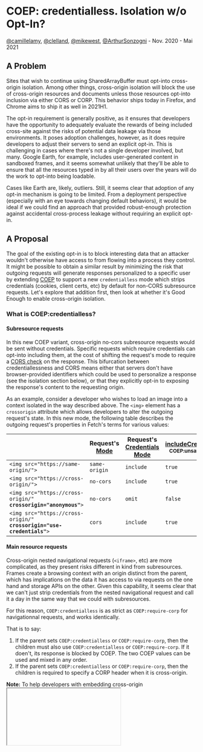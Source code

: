# COEP: credentialless. Isolation w/o Opt-In?

[@camillelamy](https://github.com/camillelamy), [@clelland](https://github.com/clelland), [@mikewest](https://github.com/mikewest), [@ArthurSonzogni](https://github.com/ArthurSonzogni) - Nov. 2020 - Mai 2021

## A Problem

Sites that wish to continue using SharedArrayBuffer must opt-into cross-origin isolation. Among other things, cross-origin isolation will block the use of cross-origin resources and documents unless those resources opt-into inclusion via either CORS or CORP. This behavior ships today in Firefox, and Chrome aims to ship it as well in 2021H1.

The opt-in requirement is generally positive, as it ensures that developers have the opportunity to adequately evaluate the rewards of being included cross-site against the risks of potential data leakage via those environments. It poses adoption challenges, however, as it does require developers to adjust their servers to send an explicit opt-in. This is challenging in cases where there's not a single developer involved, but many. Google Earth, for example, includes user-generated content in sandboxed frames, and it seems somewhat unlikely that they'll be able to ensure that all the resources typed in by all their users over the years will do the work to opt-into being loadable.

Cases like Earth are, likely, outliers. Still, it seems clear that adoption of any opt-in mechanism is going to be limited. From a deployment perspective (especially with an eye towards changing default behaviors), it would be ideal if we could find an approach that provided robust-enough protection against accidental cross-process leakage without requiring an explicit opt-in.

## A Proposal

The goal of the existing opt-in is to block interesting data that an attacker wouldn't otherwise have access to from flowing into a process they control. It might be possible to obtain a similar result by minimizing the risk that outgoing requests will generate responses personalized to a specific user by extending [COEP](https://html.spec.whatwg.org/multipage/origin.html#coep) to support a new `credentialless` mode which strips credentials (cookies, client certs, etc) by default for non-CORS subresource requests. Let's explore that addition first, then look at whether it's Good Enough to enable cross-origin isolation.

### What is COEP:credentialless?

#### Subresource requests

In this new COEP variant, cross-origin no-cors subresource requests would be sent without credentials. Specific requests which require credentials can opt-into including them, at the cost of shifting the request's mode to require a [CORS check](https://fetch.spec.whatwg.org/#concept-cors-check) on the response. This bifurcation between credentiallessness and CORS means either that servers don't have browser-provided identifiers which could be used to personalize a response (see the isolation section below), or that they explicitly opt-in to exposing the response's content to the requesting origin.

As an example, consider a developer who wishes to load an image into a context isolated in the way described above. The `<img>` element has a `crossorigin` attribute which allows developers to alter the outgoing request's state. In this new mode, the following table describes the outgoing request's properties in Fetch's terms for various values:

| | Request's [Mode](https://fetch.spec.whatwg.org/#concept-request-mode) | Request's [Credentials Mode](https://fetch.spec.whatwg.org/#concept-request-credentials-mode) | [includeCredentials](https://fetch.spec.whatwg.org/#http-network-or-cache-fetch) <sub> COEP:unsafe-none</sub> | [includeCredentials](https://fetch.spec.whatwg.org/#http-network-or-cache-fetch) <sub> COEP:credentialless</sub>
|-|----------------|----------------------------| --- | --- |
| `<img src="https://same-origin/">` | `same-origin` | `include` | `true` | `true`
| `<img src="https://cross-origin/">` | `no-cors` | `include` | `true` | **`false`**
| <code>&lt;img src="https://cross-origin/" <strong>crossorigin="anonymous"</strong>></code> | `no-cors` | `omit` | `false` | `false`
| <code>&lt;img src="https://cross-origin/" <strong>crossorigin="use-credentials"</strong>></code> | `cors` | `include` | `true` | `true`

#### Main resource requests

Cross-origin nested navigational requests (`<iframe>`, etc) are more complicated, as they present risks different in kind from subresources. Frames create a browsing context with an origin distinct from the parent, which has implications on the data it has access to via requests on the one hand and storage APIs on the other. Given this capability, it seems clear that we can't just strip credentials from the nested navigational request and call it a day in the same way that we could with subresources.

For this reason, `COEP:credentialless` is as strict as `COEP:require-corp` for navigationnal requests, and works identically.
  
That is to say:
1. If the parent sets `COEP:credentialless` or `COEP:require-corp`, then the children must also use `COEP:credentialless` or `COEP:require-corp`. If it doen't, its response is blocked by COEP. The two COEP values can be used and mixed in any order.
2. If the parent sets `COEP:credentialless` or `COEP:require-corp`, then the children is required to specify a CORP header when it is cross-origin.

**Note:** To help developers with embedding cross-origin <iframe> without opt-in from the embeddee, the [anonymous iframe](https://github.com/w3ctag/design-reviews/issues/639) project has been proposed. This is orthogonal to `COEP:credentialless`. The latter only deals with subresources.
  
  
#### CacheStorage requests
  
See the issue:
https://github.com/w3c/ServiceWorker/issues/1592
  
Similarly to `COEP:require-corp`, the behavior of CacheStorage must be specified for `COEP:credentialless`.
A cross-origin credentialled response, with no CORP header, requested from `COEP:unsafe-none` context must not enter a `COEP:credentialless` context via `CacheStorage.{put,match}`.

The solution proposed is to store the `includecredentials` variable from the
[http-network-or-cache-fetch](https://fetch.spec.whatwg.org/#http-network-or-cache-fetch)
algorithm into the response. then during the [corp
check](https://fetch.spec.whatwg.org/#cross-origin-resource-policy-internal-check),
to require CORP for responses requested with credentials.

### Does `COEP:credentialless` support cross-origin isolation?

Above, we asserted that the core goal of the existing opt-in requirement is to block interesting data that an attacker wouldn't otherwise have access to from flowing into a process they control. Removing credentials from outgoing requests seems like quite a reasonable way to deal with this for the kinds of requests which may vary based on browser-mediated credentials (cookies, client certs, etc). In these cases, `COEP:credentialless` would seem to substantially mitigate the risk of personalized data flowing into an attacker's process.

Some servers, however, don't actually use browser-mediated credentials to control access to a resource. They may examine the network characteristics of a user's request (originating IP address, [relationship with the telco](https://datapass.de/), etc) in order to determine whether and how to respond; or they might not even be accessible to attackers directly, instead requiring a user to be in a privileged network position. These resources would continue to leak data in a credentialless model.

Let's assert for the moment that servers accessible only via a privileged network position can be dealt with entirely by putting a wall between "public" and "private", along the lines of the [CORS and RFC1918 proposal](https://wicg.github.io/cors-rfc1918/). Successfully rolling out that kind of model would address the threat of this kind of leakage, perhaps allowing us to hand-wave it away.

IP-based authentication models are, on the other hand, more difficult to address. Though the practice is unfortunate in itself (users should have control over their state vis a vis servers they interact with on the one hand, and sensitive data should [assume a zero-trust network](https://cloud.google.com/beyondcorp) on the other), we know it's used in the wild for things like telco billing pages. In a credentialless isolation model, resources these servers expose would continue to flow into cross-origin processes unless and until they explicitly opted-out of that inclusion via CORP. We can minimize the risk of these attacks by increasing CORB's robustness on the one hand, and [requiring opt-in for embedded usage](https://goto.google.com/embedding-requires-consent) on the other.

This leaves us with a tradeoff to evaluate: `COEP:credentialless` seems substantially easier than `COEP:require-corp` to deploy, both as an opt-in in the short-term, and (critically) as default behavior in the long term. It does substantially reduce the status quo risk. At the same time, it doesn't prevent a category of resources from flowing into attackers' processes. We have reasonable ideas about one chunk of these resources, and would simply not protect the other without explicit opt-in.

Perhaps that's a tradeoff worth taking? The mechanism seems worth defining regardless, even if we don't end up considering it a fully cross-origin isolated context.

## FAQ

### Is the crossorigin attribute a reasonable opt-in?

The `crossorigin` attribute currently exists on `<audio>`, `<img>`, `<link>`, `<video>`, and `<script>` HTML elements, as well as the `<image>` and `<script>` SVG elements. For these elements, it seems quite reasonable to continue using `crossorigin` to distinguish between `no-cors` and `CORS` request modes.

Some requests don't yet have reasonable mechanisms for setting a CORS preference. Consider resources included via CSS (`@import`, `url(...)`, etc.), for example. These would be credentialless until such a mechanism is invented.

### How would a server safely respond to `COEP:credentialless` requests?

Most servers would simply serve generic results when presented with a `COEP:credentialless` request. Static resources would be served as-is (which isn't interesting to an attacker, as they could access those resources themselves), resources with access controls might redirect to a login page (which would likely be blocked by CORB on the one hand, and would be accessible by the attacker in any event).

These servers would likewise respond to CORS-enabled requests in precisely the way they do today allowing expected requests via appropriate response headers and rejecting the rest.

As noted above, however, some servers don't actually use request credentials to control access to a resource. They may examine the network characteristics of a user's request (originating IP address, relationship with the telco, etc) in order to determine whether and how to respond; or they might not even be accessible to attackers directly, instead requiring a user to be in a privileged network position. These resources might continue to leak data in a credentialless model, which is quite unfortunate!

These servers would need to continue opting-out of allowing other origins to embed their resources by sending appropriate CORP headers along with sensitive responses (`Cross-Origin-Resource-Policy: same-origin`, for example). It could also be reasonable to add a new Fetch Metadata header exposing the isolation status of the context making the request.

### What about cached resources?

It would be unfortunate if a resource requested with credentials was used for an uncredentialed request, as that might leak data unexpectedly. Servers can ensure that resources are delivered with Vary: Cookie or similar, but it might instead be reasonable to take the request's credential mode into account as part of the HTTP cache key. This would more directly address the underlying problem without requiring developer intervention.

### Does `COEP:credentialless` by default have privacy benefits?

It has substantial security implications, but no impact on privacy. If you squint a lot, you can think of it as something like the inverse of SameSite=None; that mechanism requires each resources' server to explicitly declare its willingness to serve authenticated resources in cross-origin contexts. The mechanism described in this document requires embedders to use the crossorigin attribute to declare their intent to embed authenticated cross-origin resources, and by doing so, require embedees to narrowly scope their grants via CORS.

You can imagine how that might allow user agents to do interesting things in follow-on changes, but in itself the change described here creates no new privacy boundary.
  
It would be unfortunate if a resource requested with credentials was used for an uncredentialed request, as that might leak data unexpectedly. Servers can ensure that resources are delivered with Vary: Cookie or similar, but it might instead be reasonable to take the request's credential mode into account as part of the HTTP cache key. This would more directly address the underlying problem without requiring developer intervention.
  
## Specification

Implementing this new COEP value would require modifying the HTML and Fetch specification:
  
* HTML (https://github.com/whatwg/html/pull/6638)
  * Define how to parse the `credentialless` value.
  * From the HTML spec point of view, `credentialless` and `require-corp` are equivalent. They have been grouped into `compatible with crossOriginIsolation` and the HTML spec rewritten to use this concept.

* Fetch: (https://github.com/whatwg/fetch/pull/1229)
  * Define `Cross-Origin-Embedder-Policy allows credentials` algorithm. It omits credentials for no-cors, cross-origin, COEP:credentialless requests.
  * Define `response's` `request-include-credentials` flag.
  * In the `Cross-Origin-Resource-Policy check`, if `embedderPolicy` is `credentialless`, require CORP for navigational responses, and opaque responses with `request-include-credentials`.
